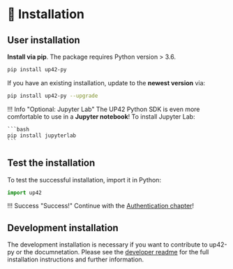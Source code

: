 # :floppy_disk: Installation

## User installation

**Install via pip**. The package requires Python version > 3.6.

```bash
pip install up42-py
```

If you have an existing installation, update to the **newest version** via:

```bash
pip install up42-py --upgrade
```

!!! Info "Optional: Jupyter Lab"
    The UP42 Python SDK is even more comfortable to use in a **Jupyter notebook**!
    To install Jupyter Lab:
    
    ```bash
    pip install jupyterlab
    ```

## Test the installation

To test the successful installation, import it in Python:
```python
import up42
```

!!! Success "Success!"
    Continue with the [Authentication chapter](authentication.md)!


## Development installation

The development installation is necessary if you want to contribute to up42-py or the documnetation.
Please see the [developer readme](https://github.com/up42/up42-py/blob/master/README-dev.md) for the full installation instructions and further information.

